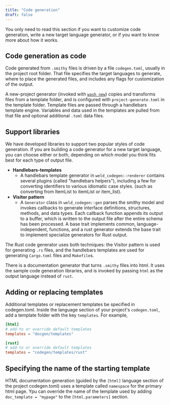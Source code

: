 ```yaml
---
title: "Code generation"
draft: false
---
```


You only need to read this section if you want to customize code generation, write a new target language generator, or if you want to know more about how it works.

## Code generation as code

Code generated from `.smithy` files is driven by a file `codegen.toml`, usually in the project root folder. That file specifies the target languages to generate, where to place the generated files, and includes any flags for customization of the output.

A new-project generator (invoked with [`wash new`](/reference/wash)) copies and transforms files from a template folder, and is configured with `project-generate.toml` in the template folder. Template files are passed through a handlebars template engine. Variables and data used in the templates are pulled from that file and optional additional `.toml` data files. 


## Support libraries

We have developed libraries to support two popular styles of code generation. If you are building a code generator for a new target language, you can choose either or both, depending on which model you think fits best for each type of output file.

- __Handlebars-templates__ 
  - A handlebars template generator in `weld_codegen::renderer` contains several plugins (called "handlebars helpers"), including a few for converting identifiers to various idiomatic case styles. (such as converting from ItemList to itemList or item_list).  
- __Visitor pattern__
  - A `Generator` class in `weld_codegen::gen` parses the smithy model and invokes callbacks to generate interface definitions, structures, methods, and data types. Each callback function appends its output to a buffer, which is written to the output file after the entire schema has been processed. A base trait implements common, language-independent, functions, and a rust generator extends the base trait to implement specialize generators for Rust output.

The Rust code generator uses both techniques: the Visitor pattern is used for generating `.rs` files, and the handlebars templates are used for generating `Cargo.toml` files and `Makefile`s.

There is a documentation generator that turns `.smithy` files into html. It uses the sample code generation libraries, and is invoked by passing `html` as the output language instead of `rust`.

## Adding or replacing templates

Additional templates or replacement templates be specified in codegen.toml. Inside the language section of your project's `codegen.toml`, add a template folder with the key `templates`. For example,

```toml
[html]
# add-to or override default templates
templates = "docgen/templates"
```

```toml
[rust]
# add-to or override default templates
templates = "codegen/templates/rust"
```

## Specifying the name of the starting template

HTML documentation generation (guided by the `[html]` language section of the project codegen.toml) uses a template called `namespace` for the primary html page. Ypu can override the name of the template used by adding `doc_template = "mypage"` to the `[html.parameters]` section.

